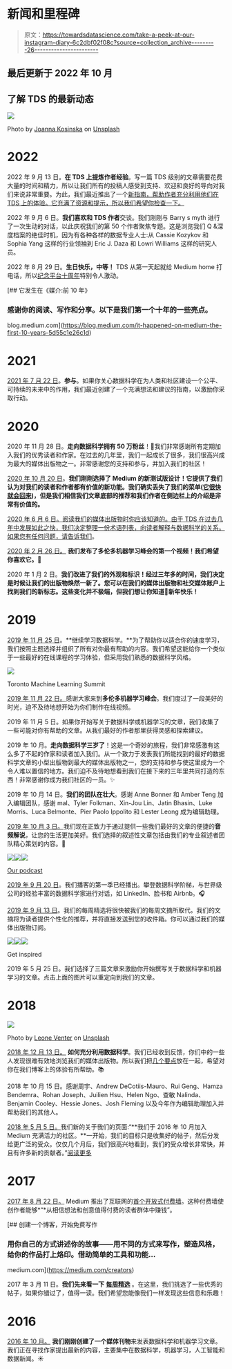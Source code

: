 # 新闻和里程碑

> 原文：<https://towardsdatascience.com/take-a-peek-at-our-instagram-diary-6c2dbf02f08c?source=collection_archive---------26----------------------->

## 最后更新于 2022 年 10 月

## 了解 TDS 的最新动态

![](img/86cb58aae7a2170a6c9bb5f5e6df6a67.png)

Photo by [Joanna Kosinska](https://unsplash.com/@joannakosinska?utm_source=medium&utm_medium=referral) on [Unsplash](https://unsplash.com?utm_source=medium&utm_medium=referral)

# 2022

2022 年 9 月 13 日。**在 TDS 上提炼作者经验**。写一篇 TDS 级别的文章需要花费大量的时间和精力，所以让我们所有的投稿人感受到支持、欢迎和良好的导向对我们来说非常重要。为此，我们最近推出了一个[新指南，帮助作者充分利用他们在 TDS 上的体验。它充满了资源和提示，所以我们希望你检查一下。](/how-to-make-the-most-of-your-experience-as-a-tds-author-b1e056be63f1)

2022 年 9 月 6 日。**我们喜欢和 TDS 作者**交谈。我们刚刚与 Barry s myth 进行了一次生动的对话，以此庆祝我们的第 50 个作者聚焦专题。这是浏览我们 Q &深度档案的绝佳时机，因为有各种各样的数据专业人士:从 Cassie Kozykov 和 Sophia Yang 这样的行业领袖到 Eric J. Daza 和 Lowri Williams 这样的研究人员。

2022 年 8 月 29 日。**生日快乐，中等！** TDS 从第一天起就给 Medium home 打电话，所以[纪念平台十周年](https://blog.medium.com/it-happened-on-medium-the-first-10-years-5d55c1e26c1d)特别令人激动。

[](https://blog.medium.com/it-happened-on-medium-the-first-10-years-5d55c1e26c1d) [## 它发生在《媒介:前 10 年》

### 感谢你的阅读、写作和分享。以下是我们第一个十年的一些亮点。

blog.medium.com](https://blog.medium.com/it-happened-on-medium-the-first-10-years-5d55c1e26c1d) 

# **2021**

[2021 年 7 月 22 日](/get-involved-50330087350)。**参与**。如果你关心数据科学在为人类和社区建设一个公平、可持续的未来中的作用，我们最近创建了一个充满想法和建议的指南，以激励你采取行动。

# 2020

2020 年 11 月 28 日。**走向数据科学拥有 50 万粉丝**！🎉我们非常感谢所有定期加入我们的优秀读者和作家。在过去的几年里，我们一起成长了很多，我们很高兴成为最大的媒体出版物之一。非常感谢您的支持和参与，并加入我们的社区！

[2020 年 10 月 20 日](https://blog.medium.com/a-more-expressive-medium-483e567b19ff)。**我们刚刚选择了 Medium 的新测试版设计！它提供了我们认为对我们的读者和作者都有价值的新功能。我们确实丢失了我们的菜单([它很快就会回来](https://ev.medium.com/some-medium-questions-answered-936a2448eee0))，但是我们相信我们文章底部的推荐和我们作者在侧边栏上的介绍是非常有价值的。**

[2020 年 6 月 6 日。阅读我们的媒体出版物时你应该知道的。由于 TDS 在过去几年中发展如此之快，我们决定整理一份术语列表，向读者解释与数据科学的关系。如果您有任何问题，请](/readers-terms-b5d780a700a4)[告诉我们](/contact-us-83c96b92f285)。

[2020 年 2 月 26 日。](https://www.youtube.com/watch?v=z2RQz9zdpy0) **我们发布了多伦多机器学习峰会的第一个视频！我们希望你喜欢它。🎤**

2020 年 1 月 2 日。**我们改进了我们的外观和标识！经过三年多的时间，我们决定是时候让我们的出版物焕然一新了。您可以在我们的媒体出版物和社交媒体账户上找到我们的新标志。这些变化并不极端，但我们想让你知道🙂新年快乐！**

# 2019

[2019 年 11 月 25 日](/learn-on-towards-data-science-52245bc91451)。**继续学习数据科学。**为了帮助你以适合你的速度学习，我们按照主题选择并组织了所有对你最有帮助的内容。我们希望这能给你一个类似于一些最好的在线课程的学习体验，但采用我们熟悉的数据科学风格。

[![](img/c71ea621518e305c7d7708a2ec50e4e3.png)](https://towardsdatascience.com/toronto-machine-learning-summit-8bae371d4bb1)

Toronto Machine Learning Summit

[2019 年 11 月 22 日。](/toronto-machine-learning-summit-8bae371d4bb1)感谢大家来到**多伦多机器学习峰会**。我们度过了一段美好的时光，迫不及待地想开始为你们制作在线视频。

2019 年 11 月 5 日。如果你开始写关于数据科学或机器学习的文章，我们收集了一些可能对你有帮助的文章。从我们最好的作者那里获得灵感和探索建议。

2019 年 10 月。**走向数据科学三岁了**！这是一个奇妙的旅程，我们非常感激有这么多了不起的作家和读者加入我们。从一个致力于发表我们所能找到的最好的数据科学文章的小型出版物到最大的媒体出版物之一，您的支持和参与使这里成为一个令人难以置信的地方。我们迫不及待地想看到我们在接下来的三年里共同打造的东西！非常感谢你成为我们社区的一员。✨

2019 年 10 月 14 日。**我们的团队在壮大**。感谢 Anne Bonner 和 Amber Teng 加入编辑团队，感谢 mal、Tyler Folkman、Xin-Jou Lin、Jatin Bhasin、Luke Morris、Luca Belmonte、Pier Paolo Ippolito 和 Lester Leong 成为编辑助理。

[2019 年 10 月 3 日。](/listen-to-our-narrated-articles-779e436b4491)我们现在正致力于通过提供一些我们最好的文章的便捷的**音频解说**，让您的生活更加美好。我们选择的叙述性文章包括由我们的专业叙述者团队精心策划的内容。📖

[![](img/76aa535c9988cfdb0bcead7f45aef056.png)](https://towardsdatascience.com/from-facebook-to-startups-data-science-is-becoming-an-engineering-problem-4625d45ef2e0)[![](img/b95a133ecbe70fb1efb6bda2f4f2b966.png)](https://towardsdatascience.com/data-science-and-product-management-at-linkedin-92a3433cdd6c)[![](img/c7cbb6289a6d1efc4d7ceea0f425c7af.png)](https://towardsdatascience.com/the-case-against-the-jupyter-notebook-d4da17e97243)

[Our podcast](https://towardsdatascience.com/podcast/home)

[2019 年 9 月 20 日](https://towardsdatascience.com/podcast/home)。我们播客的第一季已经播出。攀登数据科学阶梯，与世界级公司的经验丰富的数据科学家进行对话，如 LinkedIn、脸书和 Airbnb。🎧

[2019 年 9 月 13 日](/weekly-selection-september-13-2019-37f033f30859)。我们的每周精选将很快被我们的每周文摘所取代。我们的文摘将为读者提供个性化的推荐，并将直接发送到您的收件箱。你可以通过我们的媒体出版物订阅。

[![](img/72f50ee8af974f970aba955456a8a458.png)](https://towardsdatascience.com/the-most-important-part-of-a-data-science-project-is-writing-a-blog-post-50715f37833a)[![](img/c0f180c182fd61374d8f0203f80d897b.png)](https://towardsdatascience.com/why-i-write-a-data-science-blog-7726c3c7d3d9)[![](img/68bf82493e3bdc8927e690178003dd1a.png)](https://towardsdatascience.com/my-technical-blogging-journey-on-medium-till-now-38aa9b9804b6)

Get inspired

2019 年 5 月 25 日。我们选择了三篇文章来激励你开始撰写关于数据科学和机器学习的文章。点击上面的图片可以重定向到我们的文章。

# 2018

![](img/b482f5f95f7387801be7d4994582bd95.png)

Photo by [Leone Venter](https://unsplash.com/@fempreneurstyledstock?utm_source=medium&utm_medium=referral) on [Unsplash](https://unsplash.com?utm_source=medium&utm_medium=referral)

[2018 年 12 月 13 日。](/how-to-get-the-most-out-of-towards-data-science-3bf37f75a345) **如何充分利用数据科学**。我们已经收到反馈，你们中的一些人发现很难有效地浏览我们的媒体出版物。所以我们把[几个要点](/how-to-get-the-most-out-of-towards-data-science-3bf37f75a345)放在一起，希望对你在我们博客上的体验有所帮助。📚

2018 年 10 月 15 日。感谢周宇、Andrew DeCotiis-Mauro、Rui Geng、Hamza Bendemra、Rohan Joseph、Juilien Hsu、Helen Ngo、查敏 Nalinda、Benjamin Cooley、Hessie Jones、Josh Fleming 以及今年作为编辑助理加入并帮助我们的其他人。

[2018 年 5 月 5 日。](/about-towards-data-science-d691af11cc2f)我们新的关于我们的页面:“**我们于 2016 年 10 月加入 Medium 充满活力的社区。**一开始，我们的目标只是收集好的帖子，然后分发给更广泛的受众。仅仅几个月后，我们很高兴地看到，我们的受众增长非常快，并且有许多新的贡献者。”[阅读更多](/about-towards-data-science-d691af11cc2f)

# 2017

[2017 年 8 月 22 日。](https://blog.medium.com/expanding-the-medium-partner-program-3be09dd146e4) Medium 推出了互联网的[首个开放式付费墙](https://medium.com/creators)。这种付费墙使创作者能够*“*从相信想法和创意值得付费的读者群体中赚钱”。

[](https://medium.com/creators) [## 创建一个博客，开始免费写作

### 用你自己的方式讲述你的故事——用不同的方式来写作，塑造风格，给你的作品打上烙印。借助简单的工具和功能…

medium.com](https://medium.com/creators) 

2017 年 3 月 11 日。**我们先来看一下** [**每周精选**](/weekly-selection-56616a31a5c3) 。在这里，我们挑选了一些优秀的帖子，如果你错过了，值得一读。我们希望您能像我们一样发现这些信息和乐趣！

# 2016

[2016 年 10 月。](https://towardsdatascience.com) **我们刚刚创建了一个媒体刊物**来发表数据科学和机器学习文章。我们正在寻找作家提出最新的内容，主要集中在数据科学，机器学习，人工智能和数据新闻。☀️